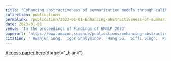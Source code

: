 ```yaml
---
title: "Enhancing abstractiveness of summarization models through calibrated distillation"
collection: publications
permalink: /publication/2023-01-01-Enhancing-abstractiveness-of-summarization-models-through-calibrated-distillation
date: 2023-01-01
venue: 'In the proceedings of Findings of EMNLP 2023'
paperurl: 'https://www.amazon.science/publications/enhancing-abstractiveness-of-summarization-models-through-calibrated-distillation'
citation: ' Hwanjun Song,  Igor Shalyminov,  Hang Su,  Siffi Singh,  Kaisheng Yao,  Saab Mansour, &quot;Enhancing abstractiveness of summarization models through calibrated distillation.&quot; In the proceedings of Findings of EMNLP 2023, 2023.'
---
```

[Access paper here](https://www.amazon.science/publications/enhancing-abstractiveness-of-summarization-models-through-calibrated-distillation){:target="_blank"}

